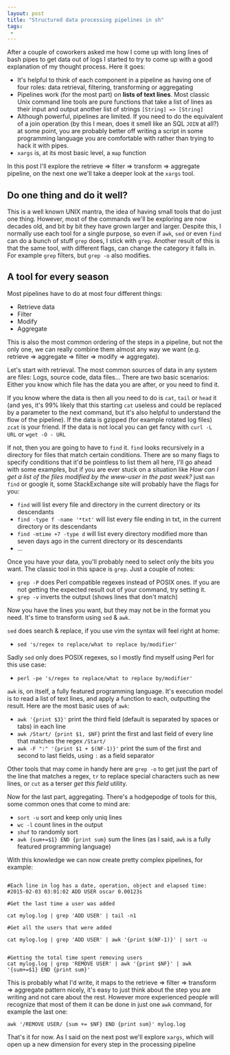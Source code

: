 ```yaml
---
layout: post
title: "Structured data processing pipelines in sh"
tags:
 -
---
```


After a couple of coworkers asked me how I come up with long lines of bash
pipes to get data out of logs I started to try to come up with a good
explanation of my thought process. Here it goes:

- It's helpful to think of each component in a pipeline as having one of four
   roles: data retrieval, filtering, transforming or aggregating
- Pipelines work (for the most part) on **lists of text lines**. Most classic
   Unix command line tools are pure functions that take a list of lines as
   their input and output another list of strings `[String] => [String]`
- Although powerful, pipelines are limited. If you need to do the equivalent
   of a join operation (by this I mean, does it smell like an SQL `JOIN` at
   all?) at some point, you are probably better off writing a script in some
   programming language you are comfortable with rather than trying to hack it
   with pipes.
- `xargs` is, at its most basic level, a `map` function

In this post I'll explore the retrieve =\> filter =\> transform =\> aggregate
pipeline, on the next one we'll take a deeper look at the `xargs` tool.

Do one thing and do it well?
----------------------------

This is a well known UNIX mantra, the idea of having small tools that do just
one thing. However, most of the commands we'll be exploring are now decades
old, and bit by bit they have grown larger and larger. Despite this,
I normally use each tool for a single purpose, so even if `awk`, `sed` or even
`find` can do a bunch of stuff `grep` does, I stick with `grep`. Another
result of this is that the same tool, with different flags, can change the
category it falls in. For example `grep` filters, but `grep -o` also modifies.

A tool for every season
-----------------------

Most pipelines have to do at most four different things:

- Retrieve data
- Filter
- Modify
- Aggregate

This is also the most common ordering of the steps in a pipeline, but not the
only one, we can really combine them almost any way we want (e.g. retrieve =\>
aggregate =\> filter =\> modify =\> aggregate).

Let's start with retrieval. The most common sources of data in any system
are files: Logs, source code, data files... There are two basic scenarios:
Either you know which file has the data you are after, or you need to find it.

If you know where the data is then all you need to do is `cat`, `tail` or
`head` it (and yes, it's 99% likely that this starting `cat` useless and could
be replaced by a parameter to the next command, but it's also helpful to
understand the flow of the pipeline). If the data is gzipped (for example
rotated log files) `zcat` is your friend. If the data is not local you can get
fancy with `curl -L URL` or `wget -O - URL`

If not, then you are going to have to `find` it. `find` looks recursively in
a directory for files that match certain conditions. There are so many flags
to specify conditions that it'd be pointless to list them all here, I'll go
ahead with some examples, but if you are ever stuck on a situation like *How
can I get a list of the files modified by the www-user in the past week?* just
`man find` or google it, some StackExchange site will probably have the flags
for you:

- `find` will list every file and directory in the current directory or its
   descendants
- `find -type f -name '*txt'` will list every file ending in txt, in the
   current directory or its descendants
- `find -mtime +7 -type d` will list every directory modified more than seven
   days ago in the current directory or its descendants
- ...

Once you have your data, you'll probably need to select only the bits you
want. The classic tool in this space is `grep`. Just a couple of notes:

- `grep -P` does Perl compatible regexes instead of POSIX ones. If you are not
   getting the expected result out of your command, try setting it.
- `grep -v` inverts the output (shows lines that don't match)

Now you have the lines you want, but they may not be in the format you need.
It's time to transform using `sed` & `awk`.

`sed` does search & replace, if you use vim the syntax will feel right at
home:

- `sed 's/regex to replace/what to replace by/modifier'`

Sadly `sed` only does POSIX regexes, so I mostly find myself using Perl for
this use case:

- `perl -pe 's/regex to replace/what to replace by/modifier'`

`awk` is, on itself, a fully featured programming language. It's execution
model is to read a list of text lines, and apply a function to each,
outputting the result. Here are the most basic uses of `awk`:

- `awk '{print $3}'` print the third field (default is separated by spaces or
   tabs) in each line
- `awk /Start/ {print $1, $NF}` print the first and last field of every line
   that matches the regex `/Start/`
- `awk -F ":" '{print $1 + $(NF-1)}'` print the sum of the first and second to
   last fields, using `:` as a field separator

Other tools that may come in handy here are `grep -o` to get just the part of
the line that matches a regex, `tr` to replace special characters such as new
lines, or `cut` as a terser *get this field* utility.

Now for the last part, aggregating. There's a hodgepodge of tools for this,
some common ones that come to mind are:

- `sort -u` sort and keep only uniq lines
- `wc -l` count lines in the output
- `shuf` to randomly sort
- `awk {sum+=$1} END {print sum}` sum the lines (as I said, `awk` is a fully
   featured programming language)

With this knowledge we can now create pretty complex pipelines, for example:

~~~~ {.bash}

#Each line in log has a date, operation, object and elapsed time:
#2015-02-03 03:01:02 ADD USER oscar 0.00123s 

#Get the last time a user was added

cat mylog.log | grep 'ADD USER' | tail -n1

#Get all the users that were added

cat mylog.log | grep 'ADD USER' | awk '{print $(NF-1)}' | sort -u


#Getting the total time spent removing users
cat mylog.log | grep 'REMOVE USER' | awk '{print $NF}' | awk '{sum+=$1} END {print sum}'
~~~~

This is probably what I'd write, it maps to the retrieve =\> filter =\>
transform =\> aggregate pattern nicely, it's easy to just think about the step
you are writing and not care about the rest. However more experienced people
will recognize that most of them it can be done in just one `awk` command, for
example the last one:

~~~~ {.bash}
awk '/REMOVE USER/ {sum += $NF} END {print sum}' mylog.log
~~~~

That's it for now. As I said on the next post we'll explore `xargs`, which
will open up a new dimension for every step in the processing pipeline

